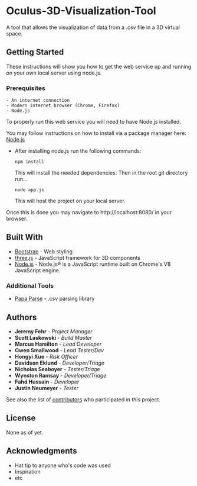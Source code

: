 # Oculus-3D-Visualization-Tool
A tool that allows the visualization  of data from a .csv file in a 3D virtual space.

## Getting Started

These instructions will show you how to get the web service up and running on your own local server using node.js.

### Prerequisites

```
- An internet connection
- Modern internet browser (Chrome, Firefox)
- Node.js
```
To properly run this web service you will need to have Node.js installed.

You may follow instructions on how to install via a package manager here:
[Node.js](https://nodejs.org/en/download/package-manager/)

- After installing node.js run the following commands:

    ```
    npm install
    ```
   This will install the needed dependencies.
   Then in the root git directory run...
    ```
    node app.js
    ```
   This will host the project on your local server.

Once this is done you may navigate to http://localhost:8080/ in your browser.


## Built With

* [Bootstrap](https://getbootstrap.com/) - Web styling
* [three.js](https://threejs.org/) - JavaScript framework for 3D components
* [Node.js](https://nodejs.org/en/) - Node.js® is a JavaScript runtime built on Chrome's V8 JavaScript engine.

### Additional Tools

* [Papa Parse](http://papaparse.com/) - .csv parsing library


## Authors

* **Jeremy Fehr** - *Project Manager*
* **Scott Laskowski** - *Build Master*
* **Marcus Hamilton** - *Lead Developer*
* **Owen Smallwood** - *Lead Tester/Dev*
* **Hongyi Xue** - *Risk Officer*
* **Davidson Eklund** - *Developer/Triage*
* **Nicholas Seaboyer** - *Tester/Triage*
* **Wynston Ramsay** - *Developer/Triage*
* **Fahd Hussain** - *Developer*  
* **Justin Neumeyer** - *Tester*   


See also the list of [contributors](https://github.com/mah985/Oculus-3D-Visualization-Tool/graphs/contributors) who participated in this project.

## License

None as of yet.

## Acknowledgments

* Hat tip to anyone who's code was used
* Inspiration
* etc

